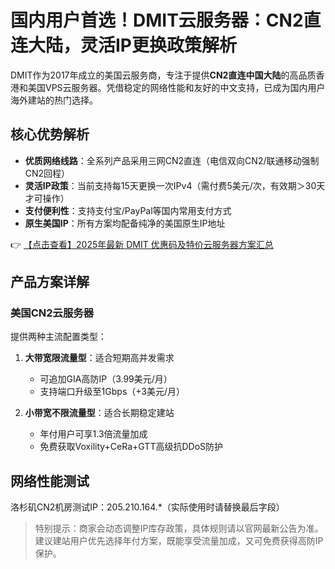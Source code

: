 # 国内用户首选！DMIT云服务器：CN2直连大陆，灵活IP更换政策解析

DMIT作为2017年成立的美国云服务商，专注于提供**CN2直连中国大陆**的高品质香港和美国VPS云服务器。凭借稳定的网络性能和友好的中文支持，已成为国内用户海外建站的热门选择。

## 核心优势解析

- **优质网络线路**：全系列产品采用三网CN2直连（电信双向CN2/联通移动强制CN2回程）
- **灵活IP政策**：当前支持每15天更换一次IPv4（需付费5美元/次，有效期＞30天才可操作）
- **支付便利性**：支持支付宝/PayPal等国内常用支付方式
- **原生美国IP**：所有方案均配备纯净的美国原生IP地址

👉 [【点击查看】2025年最新 DMIT 优惠码及特价云服务器方案汇总](https://bit.ly/dmit_coupon)

## 产品方案详解

### 美国CN2云服务器
提供两种主流配置类型：
1. **大带宽限流量型**：适合短期高并发需求
   - 可追加GIA高防IP（3.99美元/月）
   - 支持端口升级至1Gbps（+3美元/月）

2. **小带宽不限流量型**：适合长期稳定建站
   - 年付用户可享1.3倍流量加成
   - 免费获取Voxility+CeRa+GTT高级抗DDoS防护

## 网络性能测试
洛杉矶CN2机房测试IP：205.210.164.*（实际使用时请替换最后字段）

> 特别提示：商家会动态调整IP库存政策，具体规则请以官网最新公告为准。建议建站用户优先选择年付方案，既能享受流量加成，又可免费获得高防IP保护。